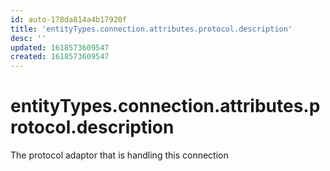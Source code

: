 ```yaml
---
id: auto-178da814a4b17920f
title: 'entityTypes.connection.attributes.protocol.description'
desc: ''
updated: 1618573609547
created: 1618573609547
---
```

# entityTypes.connection.attributes.protocol.description

The protocol adaptor that is handling this connection
